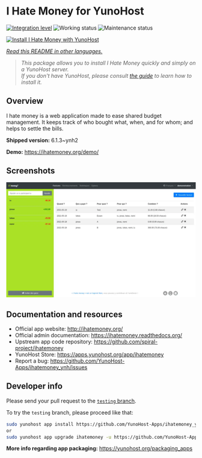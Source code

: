 <!--
N.B.: This README was automatically generated by <https://github.com/YunoHost/apps/tree/master/tools/readme_generator>
It shall NOT be edited by hand.
-->

# I Hate Money for YunoHost

[![Integration level](https://apps.yunohost.org/badge/integration/ihatemoney)](https://ci-apps.yunohost.org/ci/apps/ihatemoney/)
![Working status](https://apps.yunohost.org/badge/state/ihatemoney)
![Maintenance status](https://apps.yunohost.org/badge/maintained/ihatemoney)

[![Install I Hate Money with YunoHost](https://install-app.yunohost.org/install-with-yunohost.svg)](https://install-app.yunohost.org/?app=ihatemoney)

*[Read this README in other languages.](./ALL_README.md)*

> *This package allows you to install I Hate Money quickly and simply on a YunoHost server.*  
> *If you don't have YunoHost, please consult [the guide](https://yunohost.org/install) to learn how to install it.*

## Overview

I hate money is a web application made to ease shared budget management. It keeps track of who bought what, when, and for whom; and helps to settle the bills.


**Shipped version:** 6.1.3~ynh2

**Demo:** <https://ihatemoney.org/demo/>

## Screenshots

![Screenshot of I Hate Money](./doc/screenshots/screenshot.webp)

## Documentation and resources

- Official app website: <http://ihatemoney.org/>
- Official admin documentation: <https://ihatemoney.readthedocs.org/>
- Upstream app code repository: <https://github.com/spiral-project/ihatemoney>
- YunoHost Store: <https://apps.yunohost.org/app/ihatemoney>
- Report a bug: <https://github.com/YunoHost-Apps/ihatemoney_ynh/issues>

## Developer info

Please send your pull request to the [`testing` branch](https://github.com/YunoHost-Apps/ihatemoney_ynh/tree/testing).

To try the `testing` branch, please proceed like that:

```bash
sudo yunohost app install https://github.com/YunoHost-Apps/ihatemoney_ynh/tree/testing --debug
or
sudo yunohost app upgrade ihatemoney -u https://github.com/YunoHost-Apps/ihatemoney_ynh/tree/testing --debug
```

**More info regarding app packaging:** <https://yunohost.org/packaging_apps>
